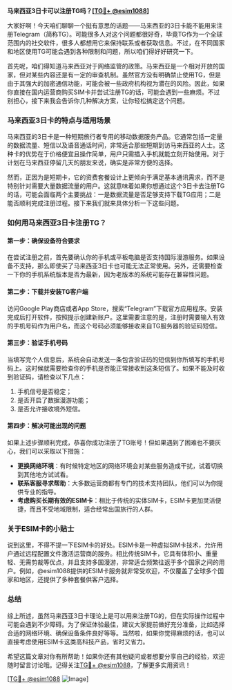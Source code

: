 **马来西亚3日卡可以注册TG吗？[[TG💪+ @esim1088](https://t.me/s/esim1088)]**

大家好啊！今天咱们聊聊一个挺有意思的话题——马来西亚的3日卡能不能用来注册Telegram（简称TG）。可能很多人对这个问题都很好奇，毕竟TG作为一个全球范围内的社交软件，很多人都想用它来保持联系或者获取信息。不过，在不同国家和地区使用TG可能会遇到各种限制和问题，所以咱们得好好研究一下。

首先呢，咱们得知道马来西亚对于网络监管的政策。马来西亚是一个相对开放的国家，但对某些内容还是有一定的审查机制。虽然官方没有明确禁止使用TG，但是由于其强大的加密通信功能，可能会被一些政府机构视为潜在的风险。因此，如果你直接在国内运营商购买SIM卡并尝试注册TG的话，可能会遇到一些麻烦。不过别担心，接下来我会告诉你几种解决方案，让你轻松搞定这个问题。

### **马来西亚3日卡的特点与适用场景**

马来西亚的3日卡是一种短期旅行者专用的移动数据服务产品。它通常包括一定量的数据流量、短信以及语音通话时间，非常适合那些短期到访马来西亚的人士。这种卡的优势在于价格便宜且操作简单，用户只需插入手机就能立刻开始使用。对于计划在马来西亚停留几天的朋友来说，确实是非常方便的选择。

然而，正因为是短期卡，它的资费套餐设计上更倾向于满足基本通讯需求，而不是特别针对需要大量数据流量的用户。这就意味着如果你想通过这个3日卡去注册TG的话，可能会面临两个主要挑战：一是数据流量是否足够支持下载TG应用；二是能否顺利完成注册过程。接下来我们就来具体分析一下这些问题。

### **如何用马来西亚3日卡注册TG？**

#### **第一步：确保设备符合要求**
在尝试注册之前，首先要确认你的手机或平板电脑是否支持国际漫游服务。如果设备不支持，那么即使买了马来西亚3日卡也可能无法正常使用。另外，还需要检查一下你的手机系统版本是否为最新，因为老版本的系统可能存在兼容性问题。

#### **第二步：下载并安装TG客户端**
访问Google Play商店或者App Store，搜索“Telegram”下载官方应用程序。安装完成后打开软件，按照提示创建新账户。这里需要注意的是，注册时需要输入有效的手机号码作为用户名，而这个号码必须能够接收来自TG服务器的验证码短信。

#### **第三步：验证手机号码**
当填写完个人信息后，系统会自动发送一条包含验证码的短信到你所填写的手机号码上。这时候就需要检查你的手机是否能正常接收到这条短信了。如果不能及时收到验证码，请检查以下几点：
1. 手机信号是否稳定；
2. 是否开启了数据漫游功能；
3. 是否允许接收境外短信。

#### **第四步：解决可能出现的问题**
如果上述步骤顺利完成，恭喜你成功注册了TG账号！但如果遇到了困难也不要灰心，我们可以采取以下措施：
- **更换网络环境**：有时候特定地区的网络环境会对某些服务造成干扰，试着切换到其他地方试试看。
- **联系客服寻求帮助**：大多数运营商都有专门的技术支持团队，他们可以为你提供专业的指导。
- **考虑购买长期有效的ESIM卡**：相比于传统的实体SIM卡，ESIM卡更加灵活便捷，而且不受地域限制，适合经常出国旅行的人群。

### **关于ESIM卡的小贴士**

说到这里，不得不提一下ESIM卡的好处。ESIM卡是一种虚拟SIM卡技术，允许用户通过远程配置文件激活运营商的服务。相比传统SIM卡，它具有体积小、重量轻、无需剪裁等优点，并且支持多国漫游，非常适合频繁往返于多个国家之间的用户。例如，@esim1088提供的ESIM卡服务就非常受欢迎，不仅覆盖了全球多个国家和地区，还提供了多种套餐供客户选择。

### **总结**

综上所述，虽然马来西亚3日卡理论上是可以用来注册TG的，但在实际操作过程中可能会遇到不少障碍。为了保证体验最佳，建议大家提前做好充分准备，比如选择合适的网络环境、确保设备条件良好等等。当然啦，如果你觉得麻烦的话，也可以直接考虑使用ESIM卡这类高科技产品，省时又省力。

希望这篇文章对你有所帮助！如果你还有其他疑问或者想要分享自己的经验，欢迎随时留言讨论哦。记得关注[TG💪+ @esim1088](https://t.me/s/esim1088)，了解更多实用资讯！

[[TG💪+ @esim1088](https://t.me/s/esim1088) ![Image](https://i.postimg.cc/4NQfJmqS/Snipaste-2025-05-13-00-14-12.png)]